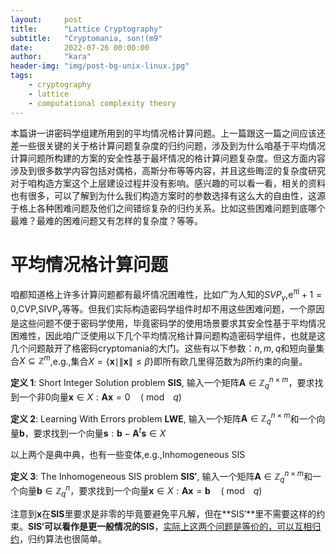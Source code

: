 ```yaml
---
layout:     post
title:      "Lattice Cryptography"
subtitle:   "Cryptomania, son!(m9"
date:       2022-07-26 00:00:00
author:     "kara"
header-img: "img/post-bg-unix-linux.jpg"
tags:
    - cryptography
    - lattice
    - computational complexity theory
---
```


本篇讲一讲密码学组建所用到的平均情况格计算问题。上一篇跟这一篇之间应该还差一些很关键的关于格计算问题复杂度的归约问题，涉及到为什么咱基于平均情况计算问题所构建的方案的安全性基于最坏情况的格计算问题复杂度。但这方面内容涉及到很多数学内容包括对偶格，高斯分布等等内容，并且这些晦涩的复杂度研究对于咱构造方案这个上层建设过程并没有影响。感兴趣的可以看一看，相关的资料也有很多，可以了解到为什么我们构造方案时的参数选择有这么大的自由性，这源于格上各种困难问题及他们之间错综复杂的归约关系。比如这些困难问题到底哪个最难？最难的困难问题又有怎样的复杂度？等等。

# 平均情况格计算问题

咱都知道格上许多计算问题都有最坏情况困难性，比如广为人知的$SVP_{\gamma}$,$\mathrm{e}^{\pi\mathrm{i}}+1=0$,$\mathrm{CVP}$,$\mathrm{SIVP}_{\gamma}$等等。但我们实际构造密码学组件时却不用这些困难问题，一个原因是这些问题不便于密码学使用，毕竟密码学的使用场景要求其安全性基于平均情况困难性，因此咱广泛使用以下几个平均情况格计算问题构造密码学组件，也就是这几个问题敲开了格密码cryptomania的大门。这些有以下参数：$n,m,q$和短向量集合$X\subseteq\mathbb{Z}^m$,e.g.,集合$X=\{\mathbf{x} \mid\|\mathbf{x}\| \leq \beta\}$即所有欧几里得范数为$\beta$所约束的向量。

**定义 1**: Short Integer Solution problem **SIS**, 输入一个矩阵$\mathbf{A} \in \mathbb{Z}^{n\times m}_{q}$，要求找到一个非0向量$\mathbf{x}\in X:\mathbf{A x}=0 \quad(\bmod\enspace q)$

**定义 2**: Learning With Errors problem **LWE**, 输入一个矩阵$\mathbf{A} \in \mathbb{Z}^{n\times m}_{q}$和一个向量$\mathbf{b}$，要求找到一个向量$\mathbf{s}:\mathbf{b}-\mathbf{A}^{t}\mathbf{s}\in X$

以上两个是典中典，也有一些变体,e.g.,Inhomogeneous SIS

**定义 3**: The Inhomogeneous SIS problem **SIS′**, 输入一个矩阵$\mathbf{A} \in \mathbb{Z}^{n\times m}_{q}$和一个向量$\mathbf{b}\in \mathbb{Z}^{n}_{q}$，要求找到一个向量$\mathbf{x}\in X:\mathbf{A x}=\mathbf{b} \quad(\bmod\enspace q)$

注意到$\mathbf{x}$在**SIS**里要求是非零的毕竟要避免平凡解，但在**SIS′**里不需要这样的约束。**SIS′**可以看作是更一般情况的**SIS**，[实际上这两个问题是等价的，可以互相归约](https://crypto.stackexchange.com/questions/87097/the-equivalence-of-sis-and-isisinhomogeneous-sis)，归约算法也很简单。